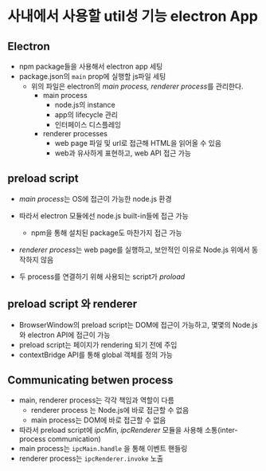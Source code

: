 # 사내에서 사용할 util성 기능 electron App

## Electron

- npm package들을 사용해서 electron app 세팅
- package.json의 `main` prop에 실행할 js파일 세팅
  - 위의 파일은 electron의 *main process, renderer process*를 관리한다.
    - main process
      - node.js의 instance
      - app의 lifecycle 관리
      - 인터페이스 디스플레잉
    - renderer processes
      - web page 파일 및 url로 접근해 HTML을 읽어올 수 있음
      - web과 유사하게 표현하고, web API 접근 가능

## preload script

- *main process*는 OS에 접근이 가능한 node.js 환경
- 따라서 electron 모듈에선 node.js built-in들에 접근 가능
    - npm을 통해 설치된 package도 마찬가지 접근 가능

- *renderer process*는 web page를 실행하고, 보안적인 이유로 Node.js 위에서 동작하지 않음

- 두 process를 연결하기 위해 사용되는 script가 *proload*

## preload script 와 renderer

- BrowserWindow의 preload script는 DOM에 접근이 가능하고, 몇몇의 Node.js와 electron API에 접근이 가능
- preload script는 페이지가 rendering 되기 전에 주입
- contextBridge API를 통해 global 객체를 정의 가능


## Communicating betwen process
- main, renderer process는 각각 책임과 역할이 다름
    - renderer process 는 Node.js에 바로 접근할 수 없음
    - main process는 DOM에 바로 접근할 수 없음
- 따라서 preload script에  *ipcMin*, *ipcRenderer* 모듈을 사용해 소통(inter-process communication)
- main process는 `ipcMain.handle` 을 통해 이벤트 핸들링
- renderer process는 `ipcRenderer.invoke` 노출